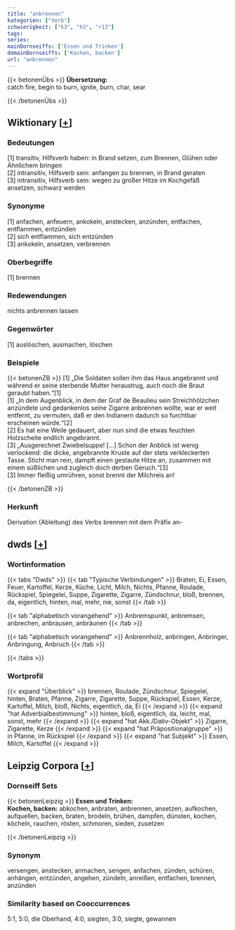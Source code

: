 ```yaml
---
title: "anbrennen"
kategorien: ["Verb"]
schwierigkeit: ["k3", "h3", "r13"]
tags:
series:
mainDornseiffs: ['Essen und Trinken']
domainDornseiffs: ['Kochen, backen']
url: "anbrennen"
---
```


{{< betonenÜbs >}}
**Übersetzung:**  
catch fire, begin to burn, ignite, burn, char, sear  
  
{{< /betonenÜbs >}}

## Wiktionary [[+](https://de.wiktionary.org/wiki/anbrennen)]

### Bedeutungen
[1] transitiv, Hilfsverb haben: in Brand setzen, zum Brennen, Glühen oder Ähnlichem bringen  
[2] intransitiv, Hilfsverb sein: anfangen zu brennen, in Brand geraten  
[3] intransitiv, Hilfsverb sein: wegen zu großer Hitze im Kochgefäß ansetzen, schwarz werden  

### Synonyme
[1] anfachen, anfeuern, ankokeln, anstecken, anzünden, entfachen, entflammen, entzünden  
[2] sich entflammen, sich entzünden  
[3] ankokeln, ansetzen, verbrennen  

### Oberbegriffe
[1] brennen  

### Redewendungen
nichts anbrennen lassen  

### Gegenwörter
[1] auslöschen, ausmachen, löschen  

### Beispiele
{{< betonenZB >}}
[1] „Die Soldaten sollen ihm das Haus angebrannt und während er seine sterbende Mutter heraustrug, auch noch die Braut geraubt haben.“[1]  
[1] „In dem Augenblick, in dem der Graf de Beaulieu sein Streichhölzchen anzündete und gedankenlos seine Zigarre anbrennen wollte, war er weit entfernt, zu vermuten, daß er den Indianern dadurch so furchtbar erscheinen würde.“[2]  
[2] Es hat eine Weile gedauert, aber nun sind die etwas feuchten Holzscheite endlich angebrannt.  
[3] „Ausgerechnet Zwiebelsuppe! […] Schon der Anblick ist wenig verlockend: die dicke, angebrannte Kruste auf der stets verkleckerten Tasse. Sticht man rein, dampft einen gestaute Hitze an, zusammen mit einem süßlichen und zugleich doch derben Geruch.“[3]  
[3] Immer fleißig umrühren, sonst brennt der Milchreis an!  

{{< /betonenZB >}}
### Herkunft
Derivation (Ableitung) des Verbs brennen mit dem Präfix an-  



## dwds [[+](https://www.dwds.de/wb/anbrennen)]

### Wortinformation
{{< tabs "Dwds" >}}
{{< tab "Typische Verbindungen" >}}
Braten, Ei, Essen, Feuer, Kartoffel, Kerze, Küche, Licht, Milch, Nichts, Pfanne, Roulade, Rückspiel, Spiegelei, Suppe, Zigarette, Zigarre, Zündschnur, bloß, brennen, da, eigentlich, hinten, mal, mehr, nie, sonst
{{< /tab >}}

{{< tab "alphabetisch vorangehend" >}}
Anbremspunkt, anbremsen, anbrechen, anbrausen, anbräunen
{{< /tab >}}

{{< tab "alphabetisch vorangehend" >}}
Anbrennholz, anbringen, Anbringer, Anbringung, Anbruch
{{< /tab >}}

{{< /tabs >}}

### Wortprofil
{{< expand "Überblick" >}} brennen, Roulade, Zündschnur, Spiegelei, hinten, Braten, Pfanne, Zigarre, Zigarette, Suppe, Rückspiel, Essen, Kerze, Kartoffel, Milch, bloß, Nichts, eigentlich, da, Ei {{< /expand >}}
{{< expand "hat Adverbialbestimmung" >}} hinten, bloß, eigentlich, da, leicht, mal, sonst, mehr {{< /expand >}}
{{< expand "hat Akk./Dativ-Objekt" >}} Zigarre, Zigarette, Kerze {{< /expand >}}
{{< expand "hat Präpositionalgruppe" >}} in Pfanne, im Rückspiel {{< /expand >}}
{{< expand "hat Subjekt" >}} Essen, Milch, Kartoffel {{< /expand >}}

## Leipzig Corpora [[+](https://corpora.uni-leipzig.de/en/res?word=anbrennen&corpusId=deu_newscrawl-public_2018)]

### Dornseiff Sets
{{< betonenLeipzig >}}
**Essen und Trinken:**  
**Kochen, backen:** abkochen, anbraten, anbrennen, ansetzen, aufkochen, aufquellen, backen, braten, brodeln, brühen, dampfen, dünsten, kochen, köcheln, rauchen, rösten, schmoren, sieden, zusetzen  

{{< /betonenLeipzig >}}

### Synonym
versengen, anstecken, anmachen, sengen, anfachen, zünden, schüren, anhängen, entzünden, angehen, zündeln, anreißen, entfachen, brennen, anzünden


### Similarity based on Cooccurrences
5:1, 5:0, die Oberhand, 4:0, siegten, 3:0, siegte, gewannen

